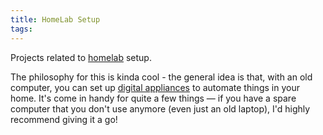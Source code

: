 ```yaml
---
title: HomeLab Setup
tags:
---
```

Projects related to [homelab](https://www.reddit.com/r/homelab/) setup.

The philosophy for this is kinda cool - the general idea is that, with an old computer, you can set up [digital appliances](https://tteck.github.io/Proxmox/) to automate things in your home. It's come in handy for quite a few things — if you have a spare computer that you don't use anymore (even just an old laptop), I'd highly recommend giving it a go!